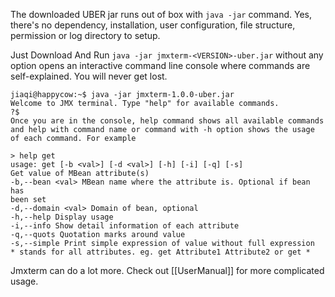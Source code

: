 The downloaded UBER jar runs out of box with `java -jar` command. Yes, there's no dependency, installation, user configuration, file structure, permission or log directory to setup.

Just Download And Run `java -jar jmxterm-<VERSION>-uber.jar` without any option opens an interactive command line console where commands are self-explained. You will never get lost.

```
jiaqi@happycow:~$ java -jar jmxterm-1.0.0-uber.jar
Welcome to JMX terminal. Type "help" for available commands.
?$
Once you are in the console, help command shows all available commands and help with command name or command with -h option shows the usage of each command. For example

> help get
usage: get [-b <val>] [-d <val>] [-h] [-i] [-q] [-s]
Get value of MBean attribute(s)
-b,--bean <val> MBean name where the attribute is. Optional if bean has
been set
-d,--domain <val> Domain of bean, optional
-h,--help Display usage
-i,--info Show detail information of each attribute
-q,--quots Quotation marks around value
-s,--simple Print simple expression of value without full expression
* stands for all attributes. eg. get Attribute1 Attribute2 or get *
```

Jmxterm can do a lot more. Check out [[UserManual]] for more complicated usage.